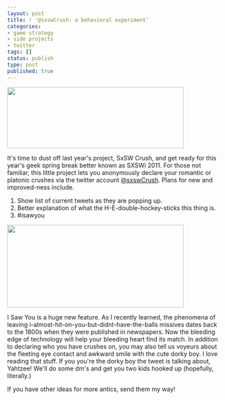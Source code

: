 ```yaml
---
layout: post
title: ! '@sxswCrush: a behavioral experiment'
categories:
- game strategy
- side projects
- twitter
tags: []
status: publish
type: post
published: true
---
```

<a href="http://twitter.com/sxswcrush"><img src="http://skinnywhitegirl.com/blog/wp-content/uploads/2011/02/sxswcrush-logo-410x142.png" alt="" title="sxswcrush-logo" width="410" height="142" class="aligncenter size-medium wp-image-302" /></a>

It's time to dust off last year's project, SxSW Crush, and get ready for this year's geek spring break better known as SXSWi 2011. For those not familiar, this little project lets you anonymously declare your romantic or platonic crushes via the twitter account <a href="http://twitter.com/sxswcrush">@sxswCrush</a>. Plans for new and improved-ness include.

1. Show list of current tweets as they are popping up.
2. Better explanation of what the H-E-double-hockey-sticks this thing is.
3. #isawyou

<a href="http://skinnywhitegirl.com/blog/wp-content/uploads/2011/02/Screen-shot-2011-02-13-at-2.21.11-PM.png"><img src="http://skinnywhitegirl.com/blog/wp-content/uploads/2011/02/Screen-shot-2011-02-13-at-2.21.11-PM-410x192.png" alt="" title="Screen shot 2011-02-13 at 2.21.11 PM" width="410" height="192" class="aligncenter size-medium wp-image-305" /></a>

I Saw You is a huge new feature. As I recently learned, the phenomena of leaving i-almost-hit-on-you-but-didnt-have-the-balls missives dates back to the 1800s when they were published in newspapers. Now the bleeding edge of technology will help your bleeding heart find its match. In addition to declaring who you have crushes on, you may also tell us voyeurs about the fleeting eye contact and awkward smile with the cute dorky boy. I love reading that stuff. If you you're the dorky boy the tweet is talking about, Yahtzee! We'll do some dm's and get you two kids hooked up (hopefully, literally.)

If you have other ideas for more antics, send them my way!
